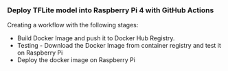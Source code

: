 
### Deploy TFLite model into Raspberry Pi 4 with GitHub Actions
Creating a workflow with the following stages:

- Build Docker Image and push it to Docker Hub Registry.
- Testing - Download the Docker Image from container registry and test it on Raspberry Pi
- Deploy the docker image on Raspberry Pi  